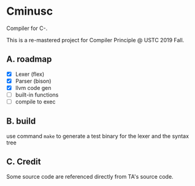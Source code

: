 # Cminusc

Compiler for C-. 

This is a re-mastered project for Compiler Principle @ USTC 2019 Fall.

## A. roadmap

- [x] Lexer (flex)
- [x] Parser (bison)
- [x] llvm code gen
- [ ] built-in functions
- [ ] compile to exec

## B. build

use command `make` to generate a test binary for the lexer and the syntax tree

## C. Credit

Some source code are referenced directly from TA's source code.

